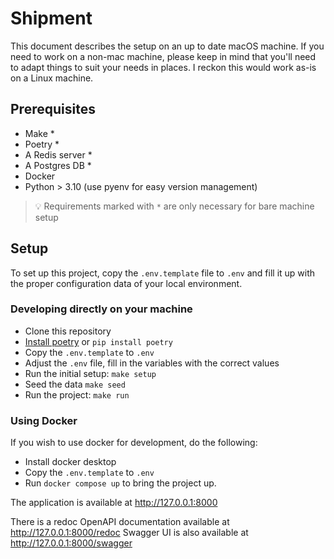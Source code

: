 # Shipment
This document describes the setup on an up to date macOS machine. If you need to work on a non-mac machine, please keep in mind that you'll need to adapt things to suit your needs in places.
I reckon this would work as-is on a Linux machine.


## Prerequisites
- Make *
- Poetry *
- A Redis server *
- A Postgres DB *
- Docker
- Python > 3.10 (use pyenv for easy version management)


> 💡
> Requirements marked with `*` are only necessary for bare machine setup

## Setup

To set up this project, copy the `.env.template` file to `.env` and fill it up with the proper configuration data of your local environment.

### Developing directly on your machine

- Clone this repository
- [Install poetry](https://python-poetry.org/docs/) or `pip install poetry`
- Copy the `.env.template` to `.env`
- Adjust the `.env` file, fill in the variables with the correct values
- Run the initial setup: `make setup`
- Seed the data `make seed`
- Run the project: `make run`

### Using Docker

If you wish to use docker for development, do the following:
- Install docker desktop
- Copy the `.env.template` to `.env`
- Run `docker compose up` to bring the project up.

The application is available at http://127.0.0.1:8000

There is a redoc OpenAPI documentation available at http://127.0.0.1:8000/redoc
Swagger UI is also available at http://127.0.0.1:8000/swagger
